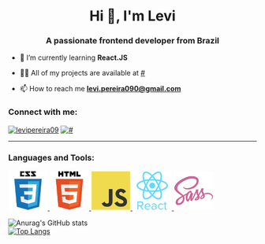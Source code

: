 <h1 align="center">Hi 👋, I'm Levi</h1>
<h3 align="center">A passionate frontend developer from Brazil</h3>

- 🌱 I’m currently learning **React.JS**

- 👨‍💻 All of my projects are available at [#](#)

- 📫 How to reach me **levi.pereira090@gmail.com**

<h3 align="left">Connect with me:</h3>
<p align="left">
<a href="https://twitter.com/levipereira09" target="blank"><img align="center" src="https://raw.githubusercontent.com/rahuldkjain/github-profile-readme-generator/master/src/images/icons/Social/twitter.svg" alt="levipereira09" height="60" width="80" /></a>
<a href="https://linkedin.com/in/#" target="blank"><img align="center" src="https://raw.githubusercontent.com/rahuldkjain/github-profile-readme-generator/master/src/images/icons/Social/linked-in-alt.svg" alt="#" height="60" width="80" /></a><hr>

<h3 align="left">Languages and Tools:</h3>
<p align="left"> <a href="https://www.w3schools.com/css/" target="_blank" rel="noreferrer"> <img src="https://raw.githubusercontent.com/devicons/devicon/master/icons/css3/css3-original-wordmark.svg" alt="css3" width="80" height="80"/> </a> <a href="https://www.w3.org/html/" target="_blank" rel="noreferrer"> <img src="https://raw.githubusercontent.com/devicons/devicon/master/icons/html5/html5-original-wordmark.svg" alt="html5" width="80" height="80"/> </a> <a href="https://developer.mozilla.org/en-US/docs/Web/JavaScript" target="_blank" rel="noreferrer"> <img src="https://raw.githubusercontent.com/devicons/devicon/master/icons/javascript/javascript-original.svg" alt="javascript" width="80" height="80"/> </a> <a href="https://reactjs.org/" target="_blank" rel="noreferrer"> <img src="https://raw.githubusercontent.com/devicons/devicon/master/icons/react/react-original-wordmark.svg" alt="react" width="80" height="80"/> </a> <a href="https://sass-lang.com" target="_blank" rel="noreferrer"> <img src="https://raw.githubusercontent.com/devicons/devicon/master/icons/sass/sass-original.svg" alt="sass" width="80" height="80"/> </a> </p>

![Anurag's GitHub stats](https://github-readme-stats.vercel.app/api?username=levipereira9&show_icons=true&theme=dark)<br>
[![Top Langs](https://github-readme-stats.vercel.app/api/top-langs/?username=levipereira9&layout=compact)](https://github.com/levipereira9/github-readme-stats)

